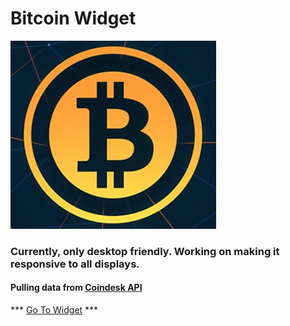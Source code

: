 # Bitcoin Widget

![Widget](assets/images/bitcoin.jpg)

### Currently, only desktop friendly. Working on making it responsive to all displays.

#### Pulling data from [Coindesk API](https://www.coindesk.com/api/)

*** [Go To Widget](https://jintak.github.io/bitcoin-widget/) ***
